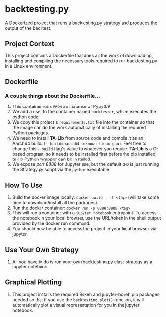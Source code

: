 # backtesting.py
A Dockerized project that runs a backtesting.py strategy and produces the output of the backtest.

## Project Context
This project contains a Dockerfile that does all the work of downloading, installing and compiling the necessary tools required to run backtesting.py in a Linux environment.

## Dockerfile
### A couple things about the Dockerfile...
1) This container runs ```FROM``` an instance of Pypy3.9
2) We add a user to the container named ```backtester```, whom executes the python code.
3) We copy this project's ```requirements.txt``` file into the container so that the image can do the work automatically of installing the required Python packages.
4) We need to install **TA-Lib** from source code and compile it as an Aarch64 build: ```(--build=aarch64-unknown-linux-gnu)```. Feel free to change this ```--build``` flag's value to whatever you require. **TA-Lib** is a C-based program, so it needs to be installed first before the pip installed ta-lib Python wrapper can be installed.
5) We expose *port 8888* for Jupyter use, but the default ```CMD``` is just running the Strategy.py script via the ```python``` executable.

## How To Use
1) Build the docker image locally: ```docker build . -t <tag>``` (will take some time to download/install all the packages).
2) Run the docker container: ```docker run -p 8888:8888 <tag>```.
3) This will run a container with a ```jupyter notebook``` entrypoint. To access the notebook in your local browser, use the URL/token in the shell output provided by the docker run command.
4) You should now be able to access the project in your local browser via jupyter.

## Use Your Own Strategy
1) All you have to do is run your own backtesting.py class strategy as a jupyter notebook.

## Graphical Plotting
1) This project installs the required Bokeh and jupyter-bokeh pip packages needed so that if you use the ```backtesting.plot()``` function, it will automatically plot a visual representation for you in the jupyter notebook.
